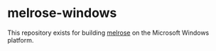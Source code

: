 # melrose-windows

This repository exists for building [melrose](https://github.com/emicklei/melrose) on the Microsoft Windows platform.